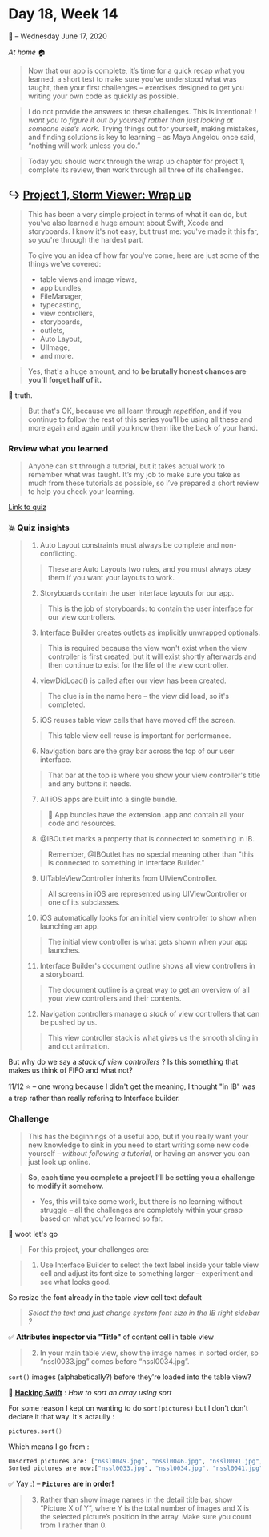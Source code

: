 # Day 18, Week 14
:calendar: – Wednesday June 17, 2020

*At home* :house:

>Now that our app is complete, it’s time for a quick recap what you learned, a short test to make sure you’ve understood what was taught, then your first challenges – exercises designed to get you writing your own code as quickly as possible.

>I do not provide the answers to these challenges. This is intentional: *I want you to figure it out by yourself rather than just looking at someone else’s work*. Trying things out for yourself, making mistakes, and finding solutions is key to learning – as Maya Angelou once said, “nothing will work unless you do.”

>Today you should work through the wrap up chapter for project 1, complete its review, then work through all three of its challenges.

## :arrow_right_hook: [Project 1, Storm Viewer: Wrap up](https://www.hackingwithswift.com/read/1/7/wrap-up) 

>This has been a very simple project in terms of what it can do, but you've also learned a huge amount about Swift, Xcode and storyboards. I know it's not easy, but trust me: you've made it this far, so you're through the hardest part.
>
>To give you an idea of how far you've come, here are just some of the things we've covered: 
>* table views and image views,
>* app bundles,
>* FileManager,
>* typecasting,
>* view controllers,
>* storyboards,
>* outlets,
>* Auto Layout,
>* UIImage,
>* and more.

>Yes, that's a huge amount, and to **be brutally honest chances are you'll forget half of it.** 

:100: truth.

>But that's OK, because we all learn through *repetition*, and if you continue to follow the rest of this series you'll be using all these and more again and again until you know them like the back of your hand.

### Review what you learned

>Anyone can sit through a tutorial, but it takes actual work to remember what was taught. It’s my job to make sure you take as much from these tutorials as possible, so I’ve prepared a short review to help you check your learning.

[Link to quiz](https://www.hackingwithswift.com/review/hws/project-1-storm-viewer)

### :boom: Quiz insights

>1) Auto Layout constraints must always be complete and non-conflicting.
>> These are Auto Layouts two rules, and you must always obey them if you want your layouts to work.
>
>2) Storyboards contain the user interface layouts for our app.
>> This is the job of storyboards: to contain the user interface for our view controllers.
>
>3) Interface Builder creates outlets as implicitly unwrapped optionals.
>> This is required because the view won't exist when the view controller is first created, but it will exist shortly afterwards and then continue to exist for the life of the view controller.
>
>4) viewDidLoad() is called after our view has been created.
>>The clue is in the name here – the view did load, so it's completed.
>
>5)  iOS reuses table view cells that have moved off the screen.
>>This table view cell reuse is important for performance.
>
>6) Navigation bars are the gray bar across the top of our user interface.
>>That bar at the top is where you show your view controller's title and any buttons it needs.
>
>7) All iOS apps are built into a single bundle.
>>:burrito: App bundles have the extension .app and contain all your code and resources.
>
>8) @IBOutlet marks a property that is connected to something in IB.
>> Remember, @IBOutlet has no special meaning other than "this is connected to something in Interface Builder."
>
>9) UITableViewController inherits from UIViewController.
>>All screens in iOS are represented using UIViewController or one of its subclasses.
>
>10) iOS automatically looks for an initial view controller to show when launching an app.
>>The initial view controller is what gets shown when your app launches.
>
>11) Interface Builder's document outline shows all view controllers in a storyboard.
>>The document outline is a great way to get an overview of all your view controllers and their contents.
>
>12) Navigation controllers manage _a stack_ of view controllers that can be pushed by us.
>>This view controller stack is what gives us the smooth sliding in and out animation.

But why do we say a *stack of view controllers* ? Is this something that makes us think of FIFO and what not?

11/12 :star: – one wrong because I didn't get the meaning, I thought "in IB" was a trap rather than really refering to Interface builder.

### Challenge

>This has the beginnings of a useful app, but if you really want your new knowledge to sink in you need to start writing some new code yourself – *without following a tutorial*, or having an answer you can just look up online.

>**So, each time you complete a project I’ll be setting you a challenge to modify it somehow.** 
>* Yes, this will take some work, but there is no learning without struggle – all the challenges are completely within your grasp based on what you’ve learned so far.

:tada: woot let's go

>For this project, your challenges are:

>1) Use Interface Builder to select the text label inside your table view cell and adjust its font size to something larger – experiment and see what looks good.

So resize the font already in the table view cell text default
>*Select the text and just change system font size in the IB right sidebar ?*

:white_check_mark: **Attributes inspector via "Title"** of content cell in table view

>2) In your main table view, show the image names in sorted order, so “nssl0033.jpg” comes before “nssl0034.jpg”.

`sort()` images (alphabetically?) before they're loaded into the table view?

:pushpin: [**Hacking Swift**](https://www.hackingwithswift.com/example-code/arrays/how-to-sort-an-array-using-sort) : *How to sort an array using sort*

For some reason I kept on wanting to do `sort(pictures)` but I don't don't declare it that way. It's actaully :

```swift
pictures.sort()
```

Which means I go from :

```sh
Unsorted pictures are: ["nssl0049.jpg", "nssl0046.jpg", "nssl0091.jpg", "nssl0045.jpg", "nssl0051.jpg", "nssl0041.jpg", "nssl0042.jpg", "nssl0043.jpg", "nssl0033.jpg", "nssl0034.jpg"]
Sorted pictures are now:["nssl0033.jpg", "nssl0034.jpg", "nssl0041.jpg", "nssl0042.jpg", "nssl0043.jpg", "nssl0045.jpg", "nssl0046.jpg", "nssl0049.jpg", "nssl0051.jpg", "nssl0091.jpg"]
```

:white_check_mark:  Yay :) – **`Pictures` are in order!**


>3) Rather than show image names in the detail title bar, show “Picture X of Y”, where Y is the total number of images and X is the selected picture’s position in the array. Make sure you count from 1 rather than 0.

